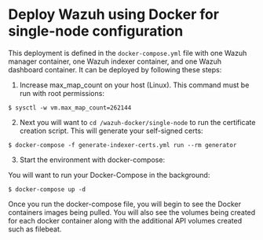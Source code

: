 # Deploy Wazuh using Docker for single-node configuration

This deployment is defined in the `docker-compose.yml` file with one Wazuh manager container, one Wazuh indexer container, and one Wazuh dashboard container. It can be deployed by following these steps: 

1) Increase max_map_count on your host (Linux). This command must be run with root permissions:
```
$ sysctl -w vm.max_map_count=262144
```
2) Next you will want to ``` cd /wazuh-docker/single-node ``` to run the certificate creation script. This will generate your self-signed certs:
```
$ docker-compose -f generate-indexer-certs.yml run --rm generator
```
3) Start the environment with docker-compose:

 You will want to run your Docker-Compose in the background:
```
$ docker-compose up -d
```

Once you run the docker-compose file, you will begin to see the Docker containers images being pulled. You will also see the volumes being created for each docker container along with the additional API volumes created such as filebeat.




